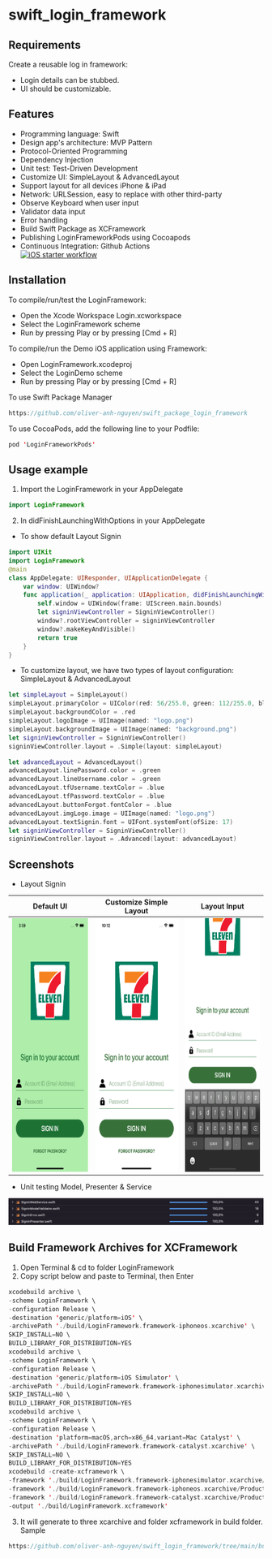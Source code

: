 # swift_login_framework

## Requirements

Create a reusable log in framework:
- Login details can be stubbed.
- UI should be customizable.

## Features
- Programming language: Swift 
- Design app's architecture: MVP Pattern
- Protocol-Oriented Programming
- Dependency Injection
- Unit test: Test-Driven Development
- Customize UI: SimpleLayout & AdvancedLayout
- Support layout for all devices iPhone & iPad
- Network: URLSession, easy to replace with other third-party
- Observe Keyboard when user input
- Validator data input
- Error handling
- Build Swift Package as XCFramework
- Publishing LoginFrameworkPods using Cocoapods
- Continuous Integration: Github Actions <br />
[![iOS starter workflow](https://github.com/oliver-anh-nguyen/swift_clean_mvvm_base/actions/workflows/ios.yml/badge.svg)](https://github.com/oliver-anh-nguyen/swift_clean_mvvm_base/actions/workflows/ios.yml)

## Installation

To compile/run/test the LoginFramework:

- Open the Xcode Workspace Login.xcworkspace
- Select the LoginFramework scheme
- Run by pressing Play or by pressing [Cmd + R]

To compile/run the Demo iOS application using Framework:
- Open LoginFramework.xcodeproj
- Select the LoginDemo scheme
- Run by pressing Play or by pressing [Cmd + R]

To use Swift Package Manager
```swift
https://github.com/oliver-anh-nguyen/swift_package_login_framework
```
To use CocoaPods, add the following line to your Podfile:

```swift
pod 'LoginFrameworkPods'
```

## Usage example

1. Import the LoginFramework in your AppDelegate
```swift
import LoginFramework
```
2. In didFinishLaunchingWithOptions in your AppDelegate
- To show default Layout Signin
```swift
import UIKit
import LoginFramework
@main
class AppDelegate: UIResponder, UIApplicationDelegate {
    var window: UIWindow?
    func application(_ application: UIApplication, didFinishLaunchingWithOptions launchOptions: [UIApplication.LaunchOptionsKey: Any]?) -> Bool {
        self.window = UIWindow(frame: UIScreen.main.bounds)
        let signinViewController = SigninViewController()
        window?.rootViewController = signinViewController
        window?.makeKeyAndVisible()
        return true
    }
}
```
- To customize layout, we have two types of layout configuration: SimpleLayout & AdvancedLayout
```swift
let simpleLayout = SimpleLayout()
simpleLayout.primaryColor = UIColor(red: 56/255.0, green: 112/255.0, blue: 58/255.0, alpha: 1.0)
simpleLayout.backgroundColor = .red
simpleLayout.logoImage = UIImage(named: "logo.png")
simpleLayout.backgroundImage = UIImage(named: "background.png")
let signinViewController = SigninViewController()
signinViewController.layout = .Simple(layout: simpleLayout)
```
```swift
let advancedLayout = AdvancedLayout()
advancedLayout.linePassword.color = .green
advancedLayout.lineUsername.color = .green
advancedLayout.tfUsername.textColor = .blue
advancedLayout.tfPassword.textColor = .blue
advancedLayout.buttonForgot.fontColor = .blue
advancedLayout.imgLogo.image = UIImage(named: "logo.png")
advancedLayout.textSignin.font = UIFont.systemFont(ofSize: 17)
let signinViewController = SigninViewController()
signinViewController.layout = .Advanced(layout: advancedLayout)
```

## Screenshots
- Layout Signin <br />

Default UI             |  Customize Simple Layout   |  Layout Input
:-------------------------:|:-------------------------:|:-------------------------:
<img src="Screenshots/sc2.png" width="300" height="500"/> | <img src="Screenshots/sc3.png" width="300" height="500"/> | <img src="Screenshots/sc4.png" width="300" height="500"/>

- Unit testing Model, Presenter & Service <br />
<img src="Screenshots/sc1.png"/>

## Build Framework Archives for XCFramework 
1. Open Terminal & cd to folder LoginFramework
2. Copy script below and paste to Terminal, then Enter
```swift
xcodebuild archive \
-scheme LoginFramework \
-configuration Release \
-destination 'generic/platform=iOS' \
-archivePath './build/LoginFramework.framework-iphoneos.xcarchive' \
SKIP_INSTALL=NO \
BUILD_LIBRARY_FOR_DISTRIBUTION=YES
xcodebuild archive \
-scheme LoginFramework \
-configuration Release \
-destination 'generic/platform=iOS Simulator' \
-archivePath './build/LoginFramework.framework-iphonesimulator.xcarchive' \
SKIP_INSTALL=NO \
BUILD_LIBRARY_FOR_DISTRIBUTION=YES
xcodebuild archive \
-scheme LoginFramework \
-configuration Release \
-destination 'platform=macOS,arch=x86_64,variant=Mac Catalyst' \
-archivePath './build/LoginFramework.framework-catalyst.xcarchive' \
SKIP_INSTALL=NO \
BUILD_LIBRARY_FOR_DISTRIBUTION=YES
xcodebuild -create-xcframework \
-framework './build/LoginFramework.framework-iphonesimulator.xcarchive/Products/Library/Frameworks/LoginFramework.framework' \
-framework './build/LoginFramework.framework-iphoneos.xcarchive/Products/Library/Frameworks/LoginFramework.framework' \
-framework './build/LoginFramework.framework-catalyst.xcarchive/Products/Library/Frameworks/LoginFramework.framework' \
-output './build/LoginFramework.xcframework'
```
3. It will generate to three xcarchive and folder xcframework in build folder. Sample
```swift
https://github.com/oliver-anh-nguyen/swift_login_framework/tree/main/build
```
